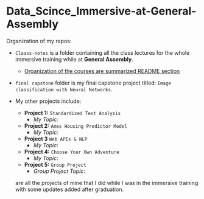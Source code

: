 # Data_Scince_Immersive-at-General-Assembly
Organization of my repos:
* `Claass-notes` is a folder containing all the class lectures for the whole immersive training while at **General Assembly**.
  * [Organization of the courses are summarized README section](https://github.com/sthirpa/Data_Scince_Immersive-at-General-Assembly/tree/Hirpa/Class-Notes)
* `final capstone` folder is my final capstone project titled: `Image classification with Neural Networks`.
* My other projects include:
  * **Project 1:** `Standardized Test Analysis`
    * *My Topic:*
  * **Project 2:** `Ames Housing Predictor Model`
    * *My Topic*:
  * **Project 3** `Web APIs & NLP`
    * *My Topic*:
  * **Project 4:** `Choose Your Own Adventure`
    * *My Topic*:
  * **Project 5:** `Group Project`
    * *Group Project Topic*:

  are all the projects of mine that I did while I was in the immersive training with some updates added after graduation.
